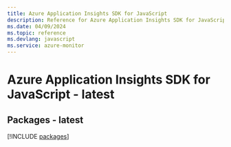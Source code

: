 ```yaml
---
title: Azure Application Insights SDK for JavaScript
description: Reference for Azure Application Insights SDK for JavaScript
ms.date: 04/09/2024
ms.topic: reference
ms.devlang: javascript
ms.service: azure-monitor
---
```

# Azure Application Insights SDK for JavaScript - latest
## Packages - latest
[!INCLUDE [packages](application-insights-index.md)]